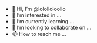 - 👋 Hi, I’m @lololloloollo
- 👀 I’m interested in ...
- 🌱 I’m currently learning ...
- 💞️ I’m looking to collaborate on ...
- 📫 How to reach me ...

<!---
lololloloollo/lololloloollo is a ✨ special ✨ repository because its `README.md` (this file) appears on your GitHub profile.
You can click the Preview link to take a look at your changes.
--->
